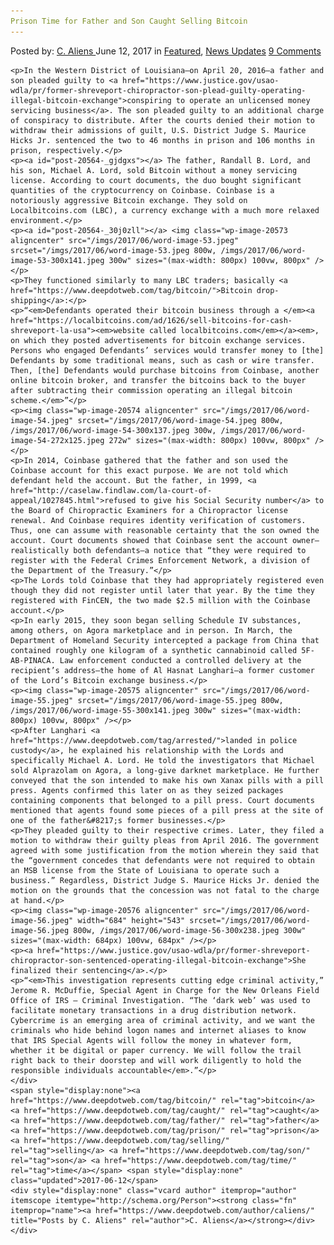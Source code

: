 ```yaml
---
Prison Time for Father and Son Caught Selling Bitcoin
---
```

<article class="post-listing post-20564 post type-post status-publish format-standard has-post-thumbnail hentry  tag-bitcoin tag-caught tag-father tag-prison tag-selling tag-son tag-time">
    <div class="post-inner">
        <span>Posted by: <a href="https://www.deepdotweb.com/author/caliens/" title="">C. Aliens </a></span>
    <span>June 12, 2017</span>
    <span>in <a href="https://www.deepdotweb.com/category/deepdot-news/" rel="category tag">Featured</a>, <a href="https://www.deepdotweb.com/category/news-updates/" rel="category tag">News Updates</a></span>
    <span><a href="https://www.deepdotweb.com/2017/06/12/prison-time-for-father-and-son-caught-selling-bitcoin/#comments">9 Comments</a></span>
    </p>
    <div class="clear"></div>
    
    <p>In the Western District of Louisiana—on April 20, 2016—a father and son pleaded guilty to <a href="https://www.justice.gov/usao-wdla/pr/former-shreveport-chiropractor-son-plead-guilty-operating-illegal-bitcoin-exchange">conspiring to operate an unlicensed money servicing business</a>. The son pleaded guilty to an additional charge of conspiracy to distribute. After the courts denied their motion to withdraw their admissions of guilt, U.S. District Judge S. Maurice Hicks Jr. sentenced the two to 46 months in prison and 106 months in prison, respectively.</p>
    <p><a id="post-20564-_gjdgxs"></a> The father, Randall B. Lord, and his son, Michael A. Lord, sold Bitcoin without a money servicing license. According to court documents, the duo bought significant quantities of the cryptocurrency on Coinbase. Coinbase is a notoriously aggressive Bitcoin exchange. They sold on Localbitcoins.com (LBC), a currency exchange with a much more relaxed environment.</p>
    <p><a id="post-20564-_30j0zll"></a> <img class="wp-image-20573 aligncenter" src="/imgs/2017/06/word-image-53.jpeg" srcset="/imgs/2017/06/word-image-53.jpeg 800w, /imgs/2017/06/word-image-53-300x141.jpeg 300w" sizes="(max-width: 800px) 100vw, 800px" /></p>
    <p>They functioned similarly to many LBC traders; basically <a href="https://www.deepdotweb.com/tag/bitcoin/">Bitcoin drop-shipping</a>:</p>
    <p>“<em>Defendants operated their bitcoin business through a </em><a href="https://localbitcoins.com/ad/1626/sell-bitcoins-for-cash-shreveport-la-usa"><em>website called localbitcoins.com</em></a><em>, on which they posted advertisements for bitcoin exchange services. Persons who engaged Defendants’ services would transfer money to [the] Defendants by some traditional means, such as cash or wire transfer. Then, [the] Defendants would purchase bitcoins from Coinbase, another online bitcoin broker, and transfer the bitcoins back to the buyer after subtracting their commission operating an illegal bitcoin scheme.</em>”</p>
    <p><img class="wp-image-20574 aligncenter" src="/imgs/2017/06/word-image-54.jpeg" srcset="/imgs/2017/06/word-image-54.jpeg 800w, /imgs/2017/06/word-image-54-300x137.jpeg 300w, /imgs/2017/06/word-image-54-272x125.jpeg 272w" sizes="(max-width: 800px) 100vw, 800px" /></p>
    <p>In 2014, Coinbase gathered that the father and son used the Coinbase account for this exact purpose. We are not told which defendant held the account. But the father, in 1999, <a href="http://caselaw.findlaw.com/la-court-of-appeal/1027845.html">refused to give his Social Security number</a> to the Board of Chiropractic Examiners for a Chiropractor license renewal. And Coinbase requires identity verification of customers. Thus, one can assume with reasonable certainty that the son owned the account. Court documents showed that Coinbase sent the account owner—realistically both defendants—a notice that “they were required to register with the Federal Crimes Enforcement Network, a division of the Department of the Treasury.”</p>
    <p>The Lords told Coinbase that they had appropriately​ registered even though they did not register until later that year. By the time they registered with FinCEN, the two made $2.5 million with the Coinbase account.</p>
    <p>In early 2015, they soon began selling Schedule IV substances, among others, on Agora marketplace and in person. In March, the Department of Homeland Security intercepted a package from China that contained roughly one kilogram of a synthetic cannabinoid called 5F-AB-PINACA. Law enforcement conducted a controlled delivery at the recipient’s address—the home of Al Hasnat Langhari—a former customer of the Lord’s Bitcoin exchange business.</p>
    <p><img class="wp-image-20575 aligncenter" src="/imgs/2017/06/word-image-55.jpeg" srcset="/imgs/2017/06/word-image-55.jpeg 800w, /imgs/2017/06/word-image-55-300x141.jpeg 300w" sizes="(max-width: 800px) 100vw, 800px" /></p>
    <p>After Langhari <a href="https://www.deepdotweb.com/tag/arrested/">landed in police custody</a>, he explained his relationship with the Lords and specifically Michael A. Lord. He told the investigators that Michael sold Alprazolam on Agora, a long-give darknet marketplace. He further conveyed that the son intended to make his own Xanax pills with a pill press. Agents confirmed this later on as they seized packages containing components that belonged to a pill press. Court documents mentioned that agents found some pieces of a pill press at the site of one of the father&#8217;s former businesses.</p>
    <p>They pleaded guilty to their respective crimes. Later, they filed a motion to withdraw their guilty pleas from April 2016. The government agreed with some justification from the motion wherein they said that the “government concedes that defendants were not required to obtain an MSB license from the State of Louisiana to operate such a business.” Regardless, District Judge S. Maurice Hicks Jr. denied the motion on the grounds​ that the concession was not fatal to the charge at hand.</p>
    <p><img class="wp-image-20576 aligncenter" src="/imgs/2017/06/word-image-56.jpeg" width="684" height="543" srcset="/imgs/2017/06/word-image-56.jpeg 800w, /imgs/2017/06/word-image-56-300x238.jpeg 300w" sizes="(max-width: 684px) 100vw, 684px" /></p>
    <p><a href="https://www.justice.gov/usao-wdla/pr/former-shreveport-chiropractor-son-sentenced-operating-illegal-bitcoin-exchange">She finalized their sentencing</a>.</p>
    <p>“<em>This investigation represents cutting edge criminal activity,” Jerome R. McDuffie, Special Agent in Charge for the New Orleans Field Office of IRS – Criminal Investigation. “The ‘dark web’ was used to facilitate monetary transactions in a drug distribution network. Cybercrime is an emerging area of criminal activity, and we want the criminals who hide behind logon names and internet aliases to know that IRS Special Agents will follow the money in whatever form, whether it be digital or paper currency. We will follow the trail right back to their doorstep and will work diligently to hold the responsible individuals accountable</em>.”</p>
    </div>
    <span style="display:none"><a href="https://www.deepdotweb.com/tag/bitcoin/" rel="tag">bitcoin</a> <a href="https://www.deepdotweb.com/tag/caught/" rel="tag">caught</a> <a href="https://www.deepdotweb.com/tag/father/" rel="tag">father</a> <a href="https://www.deepdotweb.com/tag/prison/" rel="tag">prison</a> <a href="https://www.deepdotweb.com/tag/selling/" rel="tag">selling</a> <a href="https://www.deepdotweb.com/tag/son/" rel="tag">son</a> <a href="https://www.deepdotweb.com/tag/time/" rel="tag">time</a></span> <span style="display:none" class="updated">2017-06-12</span>
    <div style="display:none" class="vcard author" itemprop="author" itemscope itemtype="http://schema.org/Person"><strong class="fn" itemprop="name"><a href="https://www.deepdotweb.com/author/caliens/" title="Posts by C. Aliens" rel="author">C. Aliens</a></strong></div>
    </div>
</article>

